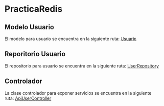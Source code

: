 # PracticaRedis
## Modelo Usuario
El modelo para usuario se encuentra en la siguiente ruta: [Usuario](demoRedis/src/main/java/com/example/demo/model/Usuario.java)

## Reporitorio Usuario 
El repositorio para usuario se encuentra en la siguiente ruta: [UserRepository](demoRedis/src/main/java/com/example/demo/repository/UserRepository.java)

## Controlador
La clase controlador para exponer servicios se encuentra en la siguiente ruta: [ApiUserController](demoRedis/src/main/java/com/example/demo/controller/ApiUserController.java)
